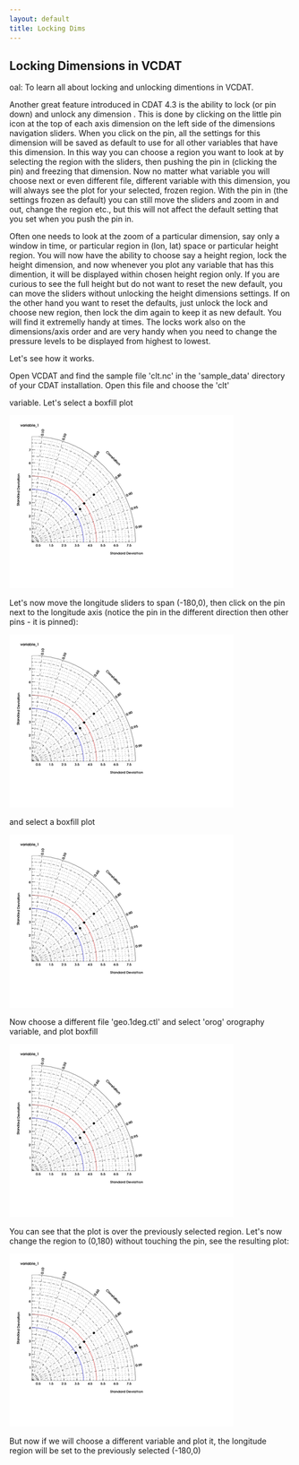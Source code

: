 ```yaml
---
layout: default
title: Locking Dims 
---
```


##  Locking Dimensions in VCDAT

oal:  To learn all about locking and unlocking dimentions in VCDAT. 

Another great feature introduced in CDAT 4.3 is the ability to  lock (or pin
down) and unlock any dimension  . This is done by clicking on the little pin
icon at the top of each axis dimension on the left side of the dimensions
navigation sliders. When you click on the pin, all the settings for this
dimension will be saved as default to use for all other variables that have
this dimension. In this way you can choose a region you want to look at by
selecting the region with the sliders, then pushing the pin in (clicking the
pin) and freezing that dimension. Now no matter what variable you will choose
next or even different file, different variable with this dimension, you will
always see the plot for your selected, frozen region. With the pin in (the
settings frozen as default) you can still move the sliders and zoom in and
out, change the region etc., but this will not affect the default setting
that you set when you push the pin in.

Often one needs to look at the zoom of a particular dimension, say only a
window in time, or particular region in (lon, lat) space or particular height
region. You will now have the ability to choose say a height region, lock the
height dimension, and now whenever you plot any variable that has this
dimention, it will be displayed within chosen height region only. If you are
curious to see the full height but do not want to reset the new default, you
can move the sliders without unlocking the height dimensions settings. If on
the other hand you want to reset the defaults, just unlock the lock and choose
new region, then lock the dim again to keep it as new default. You will find
it extremelly handy at times. The locks work also on the dimensions/axis order
and are very handy when you need to change the pressure levels to be displayed
from highest to lowest.

Let's see how it works.

Open VCDAT and find the sample file  'clt.nc'  in the  'sample_data' 
directory of your CDAT installation. Open this file and choose the  'clt' 

variable. Let's select a boxfill plot

![plot_1.jpg](media/images/image_preview)

Let's now move the longitude sliders to span (-180,0), then click on the pin
next to the longitude axis (notice the pin in the different direction then
other pins - it is pinned):

![vcdat_l_9.jpg](media/images/image_preview)

and select a boxfill plot

![plot_3.jpg](media/images/image_preview)  

Now choose a different file 'geo.1deg.ctl' and select 'orog' orography
variable, and plot boxfill

![plot_4.jpg](media/images/image_preview)

You can see that the plot is over the previously selected region. Let's now
change the region to (0,180)  without touching the pin,  see the resulting
plot:

![plot_5.jpg](media/images/image_preview)

But now if we will choose a different variable and plot it, the longitude
region will be set to the previously selected (-180,0)
